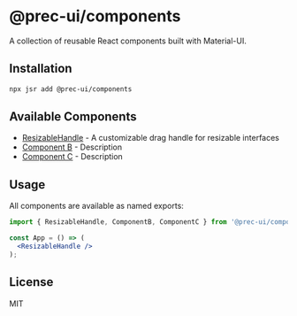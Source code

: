 # @prec-ui/components

A collection of reusable React components built with Material-UI.

## Installation

```bash
npx jsr add @prec-ui/components
```

## Available Components

- [ResizableHandle](./ResizableHandle/README.md) - A customizable drag handle for resizable interfaces
- [Component B](./ComponentB/README.md) - Description
- [Component C](./ComponentC/README.md) - Description

## Usage

All components are available as named exports:

```jsx
import { ResizableHandle, ComponentB, ComponentC } from '@prec-ui/components';

const App = () => (
  <ResizableHandle />
);
```

## License

MIT